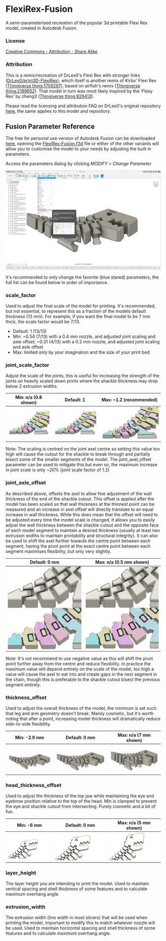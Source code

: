 # FlexiRex-Fusion

A semi-parameterised recreation of the popular 3d printable Flexi Rex model, created in Autodesk Fusion.

### License

[Creative Commons - Attribution - Share Alike](https://creativecommons.org/licenses/by-sa/4.0/)

### Attribution

This is a remix/recreation of DrLex0's Flexi Rex with stronger links ([DrLex0/print3D-FlexiRex](https://github.com/DrLex0/print3D-FlexiRex)), which itself is another remix of Kirbs' Flexi Rex ([Thingiverse thing:1759297](https://www.thingiverse.com/thing:1759297)), based on airfish's remix ([Thingiverse thing:2189652](https://www.thingiverse.com/thing:2189652)). That model in turn was most likely inspired by the ‘Flexy Rex’ by zheng3 ([Thingiverse thing:929413](https://www.thingiverse.com/thing:929413)).

Please read the licensing and attribution FAQ on DrLex0's original repository [here](https://github.com/DrLex0/print3D-FlexiRex/blob/master/README.md), the same applies to this model and repository.

## Fusion Parameter Reference

The free for personal use version of Autodesk Fusion can be downloaded [here](https://www.autodesk.com/products/fusion-360/personal), opening the [FlexiRex-Fusion.f3d](FlexiRex-Fusion.f3d) file or either of the other variants will allow you to customise the model to your needs by adjusting the built in parameters.

Access the parameters dialog by clicking _MODIFY_ > _Change Parameter_

![Fusion's Change Parameter dialog](/assets/images/parameters.png?raw=true)

It's recommended to only change the favorite (blue stared) parameters, the full list can be found below in order of importance.

### scale_factor

Used to adjust the final scale of the model for printing. It's recommended, but not essential, to represent this as a fraction of the models default thickness (13 mm). For example, if you want the final model to be 7 mm thick, the scale factor would be 7/13.

- Default: 1 (13/13)
- Min: ~0.54 (7/13) with a 0.4 mm nozzle, and adjusted joint scaling and axle offset; ~0.31 (4/13) with a 0.2 mm nozzle, and adjusted joint scaling and axle offset
- Max: limited only by your imagination and the size of your print bed

### joint_scale_factor

Adjust the scale of the joints, this is useful for increasing the strength of the joints on heavily scaled down prints where the shackle thickness may drop below 2 extrusion widths.

|                                  Min: n/a (0.8 shown)                                   |                                       Default: 1                                        |                                 Max: ~1.2 (recommended)                                 |
| :-------------------------------------------------------------------------------------: | :-------------------------------------------------------------------------------------: | :-------------------------------------------------------------------------------------: |
| ![Joints scaled by a factor of 0.8](/assets/images/joint_scale_factor_0.8.png?raw=true) | ![Joints scaled by a factor of 1.0](/assets/images/joint_scale_factor_1.0.png?raw=true) | ![Joints scaled by a factor of 1.2](/assets/images/joint_scale_factor_1.2.png?raw=true) |

Note: The scaling is centred on the joint axel centre so setting this value too high will cause the cutout for the shackle to break through and partially bisect some of the smaller segments of the model. The joint_axel_offset parameter can be used to mitigate this but even so, the maximum increase in joint scale is only ~20% (joint scale factor of 1.2)

### joint_axle_offset

As described above, offsets the axel to allow fine adjustment of the wall thickness of the end of the shackle cutout. This offset is applied after the model has been scaled so that wall thickness at the thinnest point can be measured and an increase in axel offset will directly translate to an equal increase in wall thickness. While this does mean that the offset will need to be adjusted every time the model scale is changed, it allows you to easily adjust the wall thickness between the shackle cutout and the opposite face of each model segment to maintain a desired thickness (usually at least two extrusion widths to maintain printability and structural integrity). It can also be used to shift the axel further towards the centre point between each segment, having the pivot point at the exact centre point between each segment maximises flexibility, but only very slightly.

|                                      Default: 0 mm                                       |                                 Max: n/a (0.5 mm shown)                                  |
| :--------------------------------------------------------------------------------------: | :--------------------------------------------------------------------------------------: |
| ![Model with no axle offset](/assets/images/joint_axle_offset_0.0_combined.png?raw=true) | ![Model with 0.5 mm applied](/assets/images/joint_axle_offset_0.5_combined.png?raw=true) |

Note: It's not recommend to use negative value as this will shift the pivot point further away from the centre and reduce flexibility. In practice the maximum value will depend entirely on the scale of the model, too high a value will cause the axel to eat into and create gaps in the next segment in the chain, though this is preferable to the shackle cutout bisect the previous segment entirely.

### thickness_offset

Used to adjust the overall thickness of the model, the minimum is set such that leg and arm geometry doesn't break. Mainly cosmetic, but it's worth noting that after a point, increasing model thickness will dramatically reduce side-to-side flexibility.

|                                       Min: -2.9 mm                                       |                                       Default: 0 mm                                       |                                 Max: n/a (7 mm shown)                                 |
| :--------------------------------------------------------------------------------------: | :---------------------------------------------------------------------------------------: | :-----------------------------------------------------------------------------------: |
| ![Model with -2.9 mm thickness offset](/assets/images/thickness_offset_min.png?raw=true) | ![Model with 0 mm thickness offset](/assets/images/thickness_offset_default.png?raw=true) | ![Model with 7 mm thickness offset](/assets/images/thickness_offset_max.png?raw=true) |

### head_thickness_offset

Used to adjust the thickness of the top jaw while maintaining the eye and eyebrow position relative to the top of the head. Min is clamped to prevent the eye and shackle cutout from intersecting. Purely cosmetic and a bit of fun.

|                                            Min: -6 mm                                            |                                            Default: 0 mm                                            |                                      Max: n/a (5 mm shown)                                      |
| :----------------------------------------------------------------------------------------------: | :-------------------------------------------------------------------------------------------------: | :---------------------------------------------------------------------------------------------: |
| ![Model with -6 mm head thickness offset](/assets/images/head_thickness_offset_min.png?raw=true) | ![Model with 0 mm head thickness offset](/assets/images/head_thickness_offset_default.png?raw=true) | ![Model with 5 mm head thickness offset](/assets/images/head_thickness_offset_5mm.png?raw=true) |

### layer_height

The layer height you are intending to print the model. Used to maintain vertical spacing and shell thickness of some features and to calculate maximum overhang angle.

### extrusion_width

The extrusion width (line width in most slicers) that will be used when printing the model, important to modify this to match whatever nozzle will be used. Used to maintain horizontal spacing and shell thickness of some features and to calculate maximum overhang angle.
